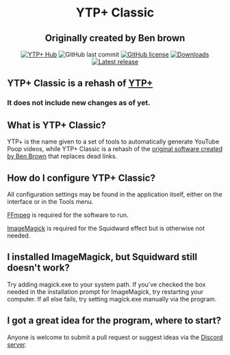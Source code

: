 <p align="center">
  <h1 align="center">YTP+ Classic</h1>
  <h2 align="center">Originally created by Ben brown</h2>
  <p align="center">
    <a href="https://discord.gg/bzhzRmg"><img alt="YTP+ Hub" src="https://img.shields.io/discord/641428540486844417"></a>
  <img alt="GitHub last commit" src="https://img.shields.io/github/last-commit/YTP-Plus/YTPPlusUI">
  <a href="https://github.com/YTP-Plus/YTPPlusUI/blob/master/LICENSE.txt"><img alt="GitHub license" src="https://img.shields.io/github/license/YTP-Plus/YTPPlusUI"></a>
  <a href="https://github.com/YTP-Plus/YTPPlusUI/releases"><img alt="Downloads" src="https://img.shields.io/github/downloads/YTP-Plus/YTPPlusUI/total"></a>
  <a href="https://github.com/YTP-Plus/YTPPlusUI/releases"><img alt="Latest release" src="https://img.shields.io/github/v/release/YTP-Plus/YTPPlusUI"></a>
  </p>
</p>

## YTP+ Classic is a rehash of [YTP+](https://github.com/philosophofee/YTPPlus)
### It does not include new changes as of yet.

## What is YTP+ Classic?
YTP+ is the name given to a set of tools to automatically generate YouTube Poop videos, while YTP+ Classic is a rehash of the [original software created by Ben Brown](https://github.com/philosophofee/YTPPlusUI) that replaces dead links.

## How do I configure YTP+ Classic?
All configuration settings may be found in the application itself, either on the interface or in the Tools menu.

[FFmpeg](https://ffmpeg.org/) is required for the software to run.

[ImageMagick](https://imagemagick.org/) is required for the Squidward effect but is otherwise not needed.

## I installed ImageMagick, but Squidward still doesn't work?
Try adding magick.exe to your system path. If you've checked the box needed in the installation prompt for ImageMagick, try restarting your computer. If all else fails, try setting magick.exe manually via the program.

## I got a great idea for the program, where to start?
Anyone is welcome to submit a pull request or suggest ideas via the [Discord server](https://discord.gg/bzhzRmg).
